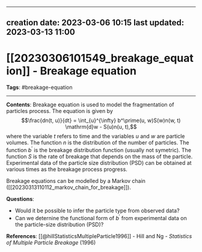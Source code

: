 
---
creation date: 2023-03-06 10:15
last updated: 2023-03-13 11:00
---
# [[20230306101549_breakage_equation]] - Breakage equation 

__Tags__: #breakage-equation 

---
__Contents__: Breakage equation is used to model the fragmentation of particles process. The equation is given by
$$\frac{dn(t, u)}{dt} = \int_{u}^{\infty} b^\prime(u, w)S(w)n(w, t) \mathrm{d}w - S(u)n(u, t),$$
where the variable $t$ refers to time and the variables $u$ and $w$ are particle volumes.
The function $n$ is the distribution of the number of particles. The function $b^\prime$ is the breakage distribution function (usually not symetric). The function $S$ is the rate of breakage that depends on the mass of the particle.
Experimental data of the particle size distribution (PSD) can be obtained at various times as the breakage process progress.

Breakage equations can be modelled by a Markov chain ([[20230313110112_markov_chain_for_breakage]]).

**Questions**:
* Would it be possible to infer the particle type from observed data?
* Can we deternine the functional form of $b^\prime$ from experimental data on the particle-size distribution (PSD)?

__References__:
[[@hillStatisticsMultipleParticle1996]] - Hill and Ng - _Statistics of Multiple Particle Breakage_ (1996)



